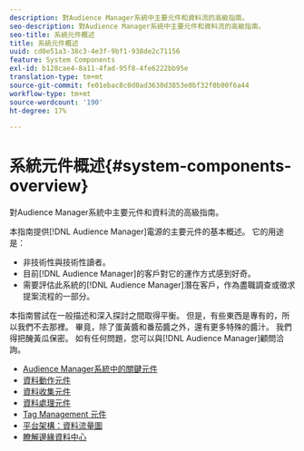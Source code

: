 ```yaml
---
description: 對Audience Manager系統中主要元件和資料流的高級指南。
seo-description: 對Audience Manager系統中主要元件和資料流的高級指南。
seo-title: 系統元件概述
title: 系統元件概述
uuid: cd0e51a3-38c3-4e3f-9bf1-938de2c71156
feature: System Components
exl-id: b128cae4-8a11-4fad-95f8-4fe6222bb95e
translation-type: tm+mt
source-git-commit: fe01ebac8c0d0ad3630d3853e0bf32f0b00f6a44
workflow-type: tm+mt
source-wordcount: '190'
ht-degree: 17%

---
```


# 系統元件概述{#system-components-overview}

對Audience Manager系統中主要元件和資料流的高級指南。

<!-- 

c_compintro.xml

 -->

本指南提供[!DNL Audience Manager]電源的主要元件的基本概述。 它的用途是：

* 非技術性與技術性讀者。
* 目前[!DNL Audience Manager]的客戶對它的運作方式感到好奇。
* 需要評估此系統的[!DNL Audience Manager]潛在客戶，作為盡職調查或徵求提案流程的一部分。

本指南嘗試在一般描述和深入探討之間取得平衡。 但是，有些東西是專有的，所以我們不去那裡。 畢竟，除了蛋黃醬和番茄醬之外，還有更多特殊的醬汁。 我們得把醃黃瓜保密。 如有任何問題，您可以與[!DNL Audience Manager]顧問洽詢。

* [Audience Manager系統中的關鍵元件](/help/using/reference/system-components/components-stack.md)
* [資料動作元件](/help/using/reference/system-components/components-data-action.md)
* [資料收集元件](/help/using/reference/system-components/components-data-collection.md)
* [資料處理元件](/help/using/reference/system-components/components-data-processing.md)
* [Tag Management 元件](/help/using/reference/system-components/components-tag-management.md)
* [平台架構：資料流量圖](/help/using/reference/system-components/components-platform-architecture.md)
* [瞭解邊緣資料中心](/help/using/reference/system-components/components-edge.md)
